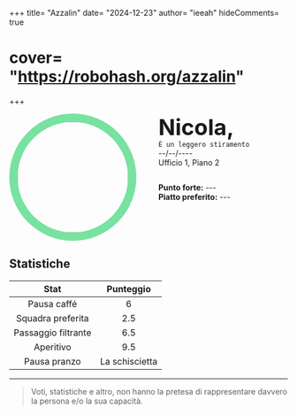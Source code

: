 +++
title= "Azzalin"
date= "2024-12-23"
author= "ieeah"
hideComments= true
# cover= "https://robohash.org/azzalin"
+++

<div class="player-header" style="display: flex;">
  <div class="player-avatar" style="margin-inline-end: 40px;">
    <img src="https://robohash.org/azzalin" width="200px" height="200px" style="border-radius: 50%; aspect-ratio: 1; border: 15px solid #78E2A0" />
  </div>
  <div class="player-info">
    <p class="player-name" style="margin-block: 0; font-size: 2.5rem; font-weight: bold; display: inline-block;" id="player-name">Nicola,</p>
    <code style="display: inline-block;">È un leggero stiramento</code>
    <p class="player-age" style="margin-block: 0;">--/--/----</p>
    <p class="player-office" style="margin-block: 0;">Ufficio 1, Piano 2</p>
    <div class="player-specials" style="margin-block: 1.75rem 0;">
      <p class="player-office" style="margin-block: 0;">
        <span style="font-weight: bold">Punto forte:</span>
        <span style="">---</span>
      </p>
      <p class="player-office" style="margin-block: 0;">
        <span style="font-weight: bold">Piatto preferito:</span>
        <span style="">---</span>
      </p>
    </div>
  </div>
</div>

## Statistiche

| Stat | Punteggio |
| :---: | :---: |
| Pausa caffé | 6 |
| Squadra preferita | 2.5 |
| Passaggio filtrante | 6.5 |
| Aperitivo | 9.5 |
| Pausa pranzo | La schiscietta |

---

> Voti, statistiche e altro, non hanno la pretesa di rappresentare davvero la persona e/o la sua capacità.
